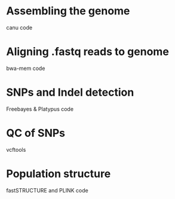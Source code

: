 # Assembling the genome
canu code

# Aligning .fastq reads to genome
bwa-mem code

# SNPs and Indel detection
Freebayes & Platypus code

# QC of SNPs
vcftools

# Population structure
fastSTRUCTURE and PLINK code

